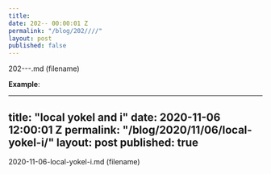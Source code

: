 ```yaml
---
title: 
date: 202-- 00:00:01 Z
permalink: "/blog/202////"
layout: post
published: false
---
```


202---.md
(filename)



**Example**:

---
title: "local yokel and i"
date: 2020-11-06 12:00:01 Z
permalink: "/blog/2020/11/06/local-yokel-i/"
layout: post
published: true
---

2020-11-06-local-yokel-i.md
(filename)
